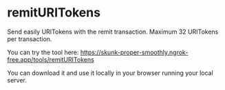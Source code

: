 # remitURITokens
Send easily URITokens with the remit transaction. Maximum 32 URITokens per transaction.

You can try the tool here: https://skunk-proper-smoothly.ngrok-free.app/tools/remitURITokens

You can download it and use it locally in your browser running your local server.
